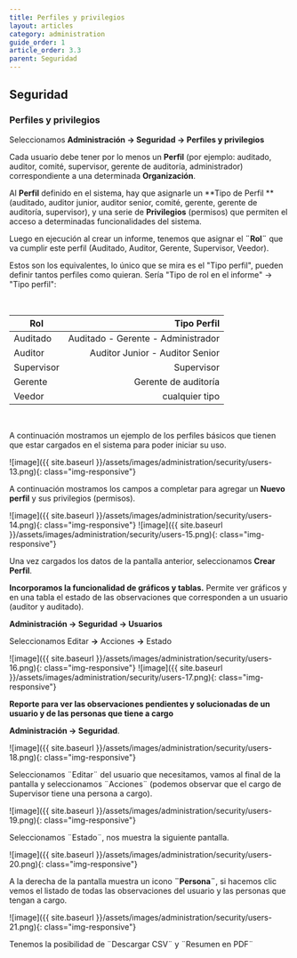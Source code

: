 ```yaml
---
title: Perfiles y privilegios
layout: articles
category: administration
guide_order: 1
article_order: 3.3
parent: Seguridad
---
```

## Seguridad

### Perfiles y privilegios

Seleccionamos **Administración -> Seguridad -> Perfiles y privilegios**

Cada usuario debe tener por lo menos un **Perfil** (por ejemplo: auditado, auditor, comité, supervisor, gerente de auditoría, administrador) correspondiente a una determinada **Organización**.

Al **Perfil** definido en el sistema, hay que asignarle un **Tipo de Perfil **(auditado, auditor junior, auditor senior, comité, gerente, gerente de auditoría, supervisor), y una serie de **Privilegios** (permisos) que permiten el acceso a determinadas funcionalidades del sistema.

Luego en ejecución al crear un informe, tenemos que asignar el **¨Rol¨** que va cumplir este perfil (Auditado, Auditor, Gerente, Supervisor, Veedor).

Estos son los equivalentes, lo único que se mira es el "Tipo perfil", pueden definir tantos perfiles como quieran. Sería "Tipo de rol en el informe" -> "Tipo perfil":

&nbsp;

Rol | Tipo Perfil
--- | -------:
Auditado | Auditado - Gerente - Administrador
Auditor | Auditor Junior - Auditor Senior
Supervisor | Supervisor
Gerente  | Gerente de auditoría
Veedor | cualquier tipo

&nbsp;

A continuación mostramos un ejemplo de los perfiles básicos que tienen que estar cargados en el sistema para poder iniciar su uso.

![image]({{ site.baseurl }}/assets/images/administration/security/users-13.png){: class="img-responsive"}

A continuación mostramos los campos a completar para agregar un **Nuevo perfil** y sus privilegios (permisos).

![image]({{ site.baseurl }}/assets/images/administration/security/users-14.png){: class="img-responsive"}
![image]({{ site.baseurl }}/assets/images/administration/security/users-15.png){: class="img-responsive"}

Una vez cargados los datos de la pantalla anterior, seleccionamos **Crear Perfil**.

**Incorporamos la funcionalidad de gráficos y tablas.**
Permite ver gráficos y en una tabla el estado de las observaciones que corresponden a un usuario (auditor y auditado).

**Administración -> Seguridad -> Usuarios**

Seleccionamos Editar **->** Acciones **->** Estado

![image]({{ site.baseurl }}/assets/images/administration/security/users-16.png){: class="img-responsive"}
![image]({{ site.baseurl }}/assets/images/administration/security/users-17.png){: class="img-responsive"}

**Reporte para ver las observaciones pendientes y solucionadas de un usuario y de las personas que tiene a cargo**

**Administración -> Seguridad**.

![image]({{ site.baseurl }}/assets/images/administration/security/users-18.png){: class="img-responsive"}

Seleccionamos ¨Editar¨ del usuario que necesitamos, vamos al final de la pantalla y seleccionamos ¨Acciones¨ (podemos observar que el cargo de Supervisor tiene una persona a cargo).

![image]({{ site.baseurl }}/assets/images/administration/security/users-19.png){: class="img-responsive"}

Seleccionamos ¨Estado¨, nos muestra la siguiente pantalla.

![image]({{ site.baseurl }}/assets/images/administration/security/users-20.png){: class="img-responsive"}

A la derecha de la pantalla muestra un icono **¨Persona¨**, si hacemos clic vemos el listado de todas las observaciones del usuario y las personas que tengan a cargo.

![image]({{ site.baseurl }}/assets/images/administration/security/users-21.png){: class="img-responsive"}

Tenemos la posibilidad de ¨Descargar CSV¨ y ¨Resumen en PDF¨
